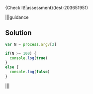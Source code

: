 {Check It!|assessment}(test-203651951)

|||guidance
## Solution
```javascript
var N = process.argv[2]

if(N >= 100) {
  console.log(true)
}
else {
  console.log(false)
}
```
|||